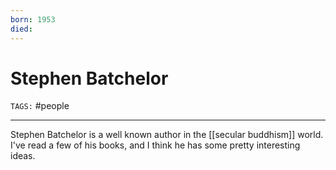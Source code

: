 ```yaml
---
born: 1953
died: 
---
```

# Stephen Batchelor
`TAGS:` #people 

---

Stephen Batchelor is a well known author in the [[secular buddhism]] world. I've read a few of his books, and I think he has some pretty interesting ideas. 
